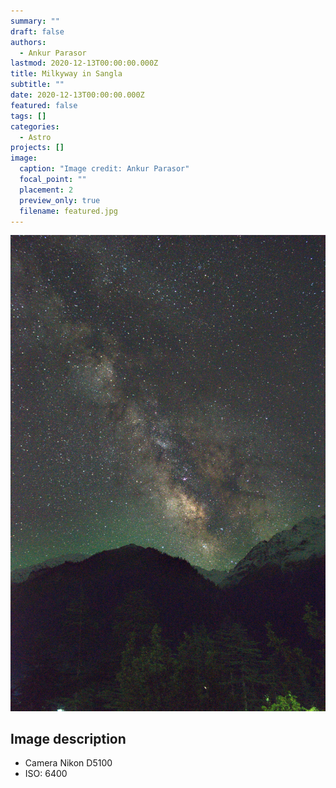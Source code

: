```yaml
---
summary: ""
draft: false
authors:
  - Ankur Parasor
lastmod: 2020-12-13T00:00:00.000Z
title: Milkyway in Sangla
subtitle: ""
date: 2020-12-13T00:00:00.000Z
featured: false
tags: []
categories:
  - Astro
projects: []
image:
  caption: "Image credit: Ankur Parasor"
  focal_point: ""
  placement: 2
  preview_only: true
  filename: featured.jpg
---
```

![](out_edit.jpg)

## Image description

* Camera Nikon D5100
* ISO: 6400